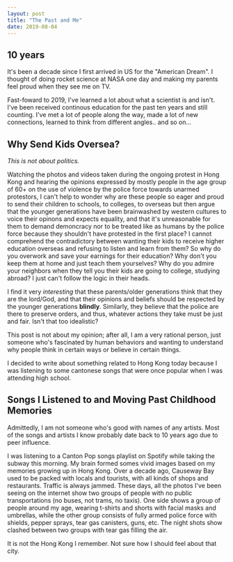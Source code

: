 ```yaml
---
layout: post
title: "The Past and Me"
date: 2019-08-04
---
```


## 10 years
It's been a decade since I first arrived in US for the "American Dream". I thought of doing rocket science at NASA one day and making my parents feel proud when they see me on TV. 

Fast-foward to 2019, I've learned a lot about what a scientist is and isn't. I've been received continous education for the past ten years and still counting. I've met a lot of people along the way, made a lot of new connections, learned to think from different angles.. and so on...

## Why Send Kids Oversea?
*This is not about politics.*

Watching the photos and videos taken during the ongoing protest in Hong Kong and hearing the opinions expressed by mostly people in the age group of 60+ on the use of violence by the police force towards unarmed protestors, I can't help to wonder why are these people so eager and proud to send their children to schools, to colleges, to overseas but then argue that the younger generations have been brainwashed by western cultures to voice their opinons and expects equality, and that it's unreasonable for them to demand demoncracy nor to be treated like as humans by the police force because they shouldn't have protested in the first place? I cannot comprehend the contradictory between wanting their kids to receive higher education overseas and refusing to listen and learn from them? So why do you overwork and save your earnings for their education? Why don't you keep them at home and just teach them yourselves? Why do you admire your neighbors when they tell you their kids are going to college, studying abroad? I just can't follow the logic in their heads.

I find it very *interesting* that these parents/older generations think that they are the lord/God, and that their opinions and beliefs should be respected by the younger generations **blindly**. Similarly, they believe that the police are there to preserve orders, and thus, whatever actions they take must be just and fair. Isn't that too idealistic?  

This post is not about my opinion; after all, I am a very rational person, just someone who's fascinated by human behaviors and wanting to understand why people think in certain ways or believe in certain things. 

I decided to write about something related to Hong Kong today because I was listening to some cantonese songs that were once popular when I was attending high school.

## Songs I Listened to and Moving Past Childhood Memories
Admittedly, I am not someone who's good with names of any artists. Most of the songs and artists I know probably date back to 10 years ago due to peer influence. 

I was listening to a Canton Pop songs playlist on Spotify while taking the subway this morning. My brain formed somes vivid images based on my memories growing up in Hong Kong. Over a decade ago, Causeway Bay used to be packed with locals and tourists, with all kinds of shops and restaurants. Traffic is always jammed. These days, all the photos I've been seeing on the internet show two groups of people with no public transportations (no buses, not trams, no taxis). One side shows a group of people around my age, wearing t-shirts and shorts with facial masks and umbrellas, while the other group consists of fully armed police force with shields, pepper sprays, tear gas canisters, guns, etc. The night shots show clashed between two groups with tear gas filling the air. 

It is not the Hong Kong I remember. Not sure how I should feel about that city. 










